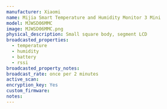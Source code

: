 ```yaml
---
manufacturer: Xiaomi
name: Mijia Smart Temperature and Humidity Monitor 3 Mini
model: MJWSD06MMC
image: MJWSD06MMC.png
physical_description: Small square body, segment LCD
broadcasted_properties:
  - temperature
  - humidity
  - battery
  - rssi
broadcasted_property_notes:
broadcast_rate: once per 2 minutes
active_scan:
encryption_key: Yes
custom_firmware:
notes:
---
```

